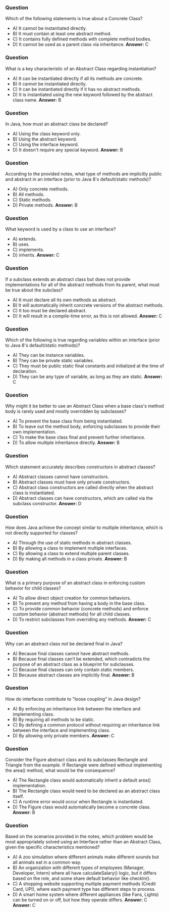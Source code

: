 ﻿### Question

Which of the following statements is true about a Concrete Class?

- A) It cannot be instantiated directly.
- B) It must contain at least one abstract method.
- C) It contains fully defined methods with complete method bodies.
- D) It cannot be used as a parent class via inheritance.
  **Answer:** C

### Question

What is a key characteristic of an Abstract Class regarding instantiation?

- A) It can be instantiated directly if all its methods are concrete.
- B) It cannot be instantiated directly.
- C) It can be instantiated directly if it has no abstract methods.
- D) It is instantiated using the new keyword followed by the abstract class name.
  **Answer:** B

### Question

In Java, how must an abstract class be declared?

- A) Using the class keyword only.
- B) Using the abstract keyword.
- C) Using the interface keyword.
- D) It doesn't require any special keyword.
  **Answer:** B

### Question

According to the provided notes, what type of methods are implicitly public and abstract in an interface (prior to Java 8's default/static methods)?

- A) Only concrete methods.
- B) All methods.
- C) Static methods.
- D) Private methods.
  **Answer:** B

### Question

What keyword is used by a class to use an interface?

- A) extends.
- B) uses.
- C) implements.
- D) inherits.
  **Answer:** C

### Question

If a subclass extends an abstract class but does not provide implementations for all of the abstract methods from its parent, what must be true about the subclass?

- A) It must declare all its own methods as abstract.
- B) It will automatically inherit concrete versions of the abstract methods.
- C) It too must be declared abstract.
- D) It will result in a compile-time error, as this is not allowed.
  **Answer:** C

### Question

Which of the following is true regarding variables within an interface (prior to Java 8's default/static methods)?

- A) They can be instance variables.
- B) They can be private static variables.
- C) They must be public static final constants and initialized at the time of declaration.
- D) They can be any type of variable, as long as they are static.
  **Answer:** C

### Question

Why might it be better to use an Abstract Class when a base class's method body is rarely used and mostly overridden by subclasses?

- A) To prevent the base class from being instantiated.
- B) To leave out the method body, enforcing subclasses to provide their own implementation.
- C) To make the base class final and prevent further inheritance.
- D) To allow multiple inheritance directly.
  **Answer:** B

### Question

Which statement accurately describes constructors in abstract classes?

- A) Abstract classes cannot have constructors.
- B) Abstract classes must have only private constructors.
- C) Abstract class constructors are called directly when the abstract class is instantiated.
- D) Abstract classes can have constructors, which are called via the subclass constructor.
  **Answer:** D

### Question

How does Java achieve the concept similar to multiple inheritance, which is not directly supported for classes?

- A) Through the use of static methods in abstract classes.
- B) By allowing a class to implement multiple interfaces.
- C) By allowing a class to extend multiple parent classes.
- D) By making all methods in a class private.
  **Answer:** B

### Question

What is a primary purpose of an abstract class in enforcing custom behavior for child classes?

- A) To allow direct object creation for common behaviors.
- B) To prevent any method from having a body in the base class.
- C) To provide common behavior (concrete methods) and enforce custom behavior (abstract methods) for all child classes.
- D) To restrict subclasses from overriding any methods.
  **Answer:** C

### Question

Why can an abstract class _not_ be declared final in Java?

- A) Because final classes cannot have abstract methods.
- B) Because final classes can’t be extended, which contradicts the purpose of an abstract class as a blueprint for subclasses.
- C) Because final classes can only contain static members.
- D) Because abstract classes are implicitly final.
  **Answer:** B

### Question

How do interfaces contribute to "loose coupling" in Java design?

- A) By enforcing an inheritance link between the interface and implementing class.
- B) By requiring all methods to be static.
- C) By defining a common protocol without requiring an inheritance link between the interface and implementing class.
- D) By allowing only private members.
  **Answer:** C

### Question

Consider the Figure abstract class and its subclasses Rectangle and Triangle from the example. If Rectangle were defined without implementing the area() method, what would be the consequence?

- A) The Rectangle class would automatically inherit a default area() implementation.
- B) The Rectangle class would need to be declared as an abstract class itself.
- C) A runtime error would occur when Rectangle is instantiated.
- D) The Figure class would automatically become a concrete class.
  **Answer:** B

### Question

Based on the scenarios provided in the notes, which problem would be most appropriately solved using an Interface rather than an Abstract Class, given the specific characteristics mentioned?

- A) A zoo simulation where different animals make different sounds but all animals eat in a common way.
- B) An organization with different types of employees (Manager, Developer, Intern) where all have calculateSalary() logic, but it differs based on the role, and some share default behavior like checkIn().
- C) A shopping website supporting multiple payment methods (Credit Card, UPI), where each payment type has different steps to process.
- D) A smart home system where different appliances (like Fans, Lights) can be turned on or off, but how they operate differs.
  **Answer:** C
  **Answer:** C
